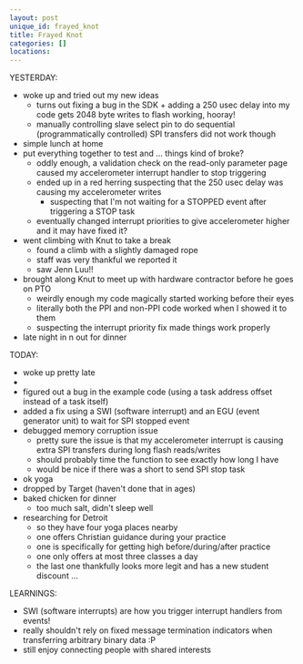 ```yaml
---
layout: post
unique_id: frayed_knot
title: Frayed Knot
categories: []
locations: 
---
```


YESTERDAY:
* woke up and tried out my new ideas
  * turns out fixing a bug in the SDK + adding a 250 usec delay into my code gets 2048 byte writes to flash working, hooray!
  * manually controlling slave select pin to do sequential (programmatically controlled) SPI transfers did not work though
* simple lunch at home
* put everything together to test and ... things kind of broke?
  * oddly enough, a validation check on the read-only parameter page caused my accelerometer interrupt handler to stop triggering
  * ended up in a red herring suspecting that the 250 usec delay was causing my accelerometer writes
    * suspecting that I'm not waiting for a STOPPED event after triggering a STOP task
  * eventually changed interrupt priorities to give accelerometer higher and it may have fixed it?
* went climbing with Knut to take a break
  * found a climb with a slightly damaged rope
  * staff was very thankful we reported it
  * saw Jenn Luu!!
* brought along Knut to meet up with hardware contractor before he goes on PTO
  * weirdly enough my code magically started working before their eyes
  * literally both the PPI and non-PPI code worked when I showed it to them
  * suspecting the interrupt priority fix made things work properly
* late night in n out for dinner

TODAY:
* woke up pretty late
* 
* figured out a bug in the example code (using a task address offset instead of a task itself)
* added a fix using a SWI (software interrupt) and an EGU (event generator unit) to wait for SPI stopped event
* debugged memory corruption issue
  * pretty sure the issue is that my accelerometer interrupt is causing extra SPI transfers during long flash reads/writes
  * should probably time the function to see exactly how long I have
  * would be nice if there was a short to send SPI stop task
* ok yoga
* dropped by Target (haven't done that in ages)
* baked chicken for dinner
  * too much salt, didn't sleep well
* researching for Detroit
  * so they have four yoga places nearby
  * one offers Christian guidance during your practice
  * one is specifically for getting high before/during/after practice
  * one only offers at most three classes a day
  * the last one thankfully looks more legit and has a new student discount ...

LEARNINGS:
* SWI (software interrupts) are how you trigger interrupt handlers from events!
* really shouldn't rely on fixed message termination indicators when transferring arbitrary binary data :P
* still enjoy connecting people with shared interests
